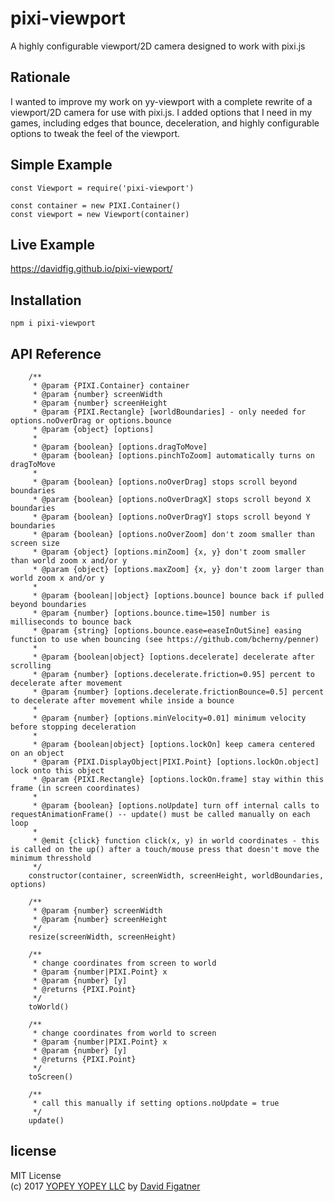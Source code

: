 # pixi-viewport
A highly configurable viewport/2D camera designed to work with pixi.js

## Rationale
I wanted to improve my work on yy-viewport with a complete rewrite of a viewport/2D camera for use with pixi.js. I added options that I need in my games, including edges that bounce, deceleration, and highly configurable options to tweak the feel of the viewport. 

## Simple Example

    const Viewport = require('pixi-viewport')

    const container = new PIXI.Container()
    const viewport = new Viewport(container)

## Live Example
https://davidfig.github.io/pixi-viewport/

## Installation

    npm i pixi-viewport

## API Reference
```
    /**
     * @param {PIXI.Container} container
     * @param {number} screenWidth
     * @param {number} screenHeight
     * @param {PIXI.Rectangle} [worldBoundaries] - only needed for options.noOverDrag or options.bounce
     * @param {object} [options]
     *
     * @param {boolean} [options.dragToMove]
     * @param {boolean} [options.pinchToZoom] automatically turns on dragToMove
     *
     * @param {boolean} [options.noOverDrag] stops scroll beyond boundaries
     * @param {boolean} [options.noOverDragX] stops scroll beyond X boundaries
     * @param {boolean} [options.noOverDragY] stops scroll beyond Y boundaries
     * @param {boolean} [options.noOverZoom] don't zoom smaller than screen size
     * @param {object} [options.minZoom] {x, y} don't zoom smaller than world zoom x and/or y
     * @param {object} [options.maxZoom] {x, y} don't zoom larger than world zoom x and/or y
     *
     * @param {boolean||object} [options.bounce] bounce back if pulled beyond boundaries
     * @param {number} [options.bounce.time=150] number is milliseconds to bounce back
     * @param {string} [options.bounce.ease=easeInOutSine] easing function to use when bouncing (see https://github.com/bcherny/penner)
     *
     * @param {boolean|object} [options.decelerate] decelerate after scrolling
     * @param {number} [options.decelerate.friction=0.95] percent to decelerate after movement
     * @param {number} [options.decelerate.frictionBounce=0.5] percent to decelerate after movement while inside a bounce
     *
     * @param {number} [options.minVelocity=0.01] minimum velocity before stopping deceleration
     *
     * @param {boolean|object} [options.lockOn] keep camera centered on an object
     * @param {PIXI.DisplayObject|PIXI.Point} [options.lockOn.object] lock onto this object
     * @param {PIXI.Rectangle} [options.lockOn.frame] stay within this frame (in screen coordinates)
     *
     * @param {boolean} [options.noUpdate] turn off internal calls to requestAnimationFrame() -- update() must be called manually on each loop
     *
     * @emit {click} function click(x, y) in world coordinates - this is called on the up() after a touch/mouse press that doesn't move the minimum thresshold
     */
    constructor(container, screenWidth, screenHeight, worldBoundaries, options)

    /**
     * @param {number} screenWidth
     * @param {number} screenHeight
     */
    resize(screenWidth, screenHeight)

    /**
     * change coordinates from screen to world
     * @param {number|PIXI.Point} x
     * @param {number} [y]
     * @returns {PIXI.Point}
     */
    toWorld()

    /**
     * change coordinates from world to screen
     * @param {number|PIXI.Point} x
     * @param {number} [y]
     * @returns {PIXI.Point}
     */
    toScreen()

    /**
     * call this manually if setting options.noUpdate = true
     */
    update()
```
## license  
MIT License  
(c) 2017 [YOPEY YOPEY LLC](https://yopeyopey.com/) by [David Figatner](https://twitter.com/yopey_yopey/)
